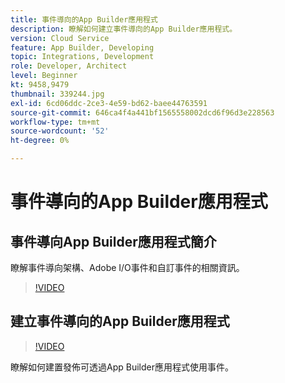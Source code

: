```yaml
---
title: 事件導向的App Builder應用程式
description: 瞭解如何建立事件導向的App Builder應用程式。
version: Cloud Service
feature: App Builder, Developing
topic: Integrations, Development
role: Developer, Architect
level: Beginner
kt: 9458,9479
thumbnail: 339244.jpg
exl-id: 6cd06ddc-2ce3-4e59-bd62-baee44763591
source-git-commit: 646ca4f4a441bf1565558002dcd6f96d3e228563
workflow-type: tm+mt
source-wordcount: '52'
ht-degree: 0%

---
```


# 事件導向的App Builder應用程式

## 事件導向App Builder應用程式簡介

瞭解事件導向架構、Adobe I/O事件和自訂事件的相關資訊。

>[!VIDEO](https://video.tv.adobe.com/v/339244/?quality=12&learn=on)

## 建立事件導向的App Builder應用程式

>[!VIDEO](https://video.tv.adobe.com/v/339245/?quality=12&learn=on)

瞭解如何建置發佈可透過App Builder應用程式使用事件。
